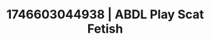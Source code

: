 ---
categories:
- ASMR tingles
- Nerdy seduction
- Immersive erotica
- Bedroom eyes
- AI-generated
- ASMR
- Shadow kink
- Cosplay
image: /assets/images/1746603044938.jpg
layout: post
seo:
  description: Featured content with high-quality ABDL Play, Scat Fetish. HD images
    available.
  keywords: ABDL Play, Scat Fetish
  og_image: /assets/images/1746603044938.jpg
  schema_type: VisualArtwork
tags:
- ABDL Play
- '#1746603044938'
- Scat Fetish
title: 1746603044938 | ABDL Play Scat Fetish
---